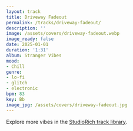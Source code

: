 ```yaml
---
layout: track
title: Driveway Fadeout
permalink: /tracks/driveway-fadeout/
description: ''
image: /assets/covers/driveway-fadeout.webp
image_ready: false
date: 2025-01-01
duration: '1:31'
album: Stranger Vibes
mood:
- Chill
genre:
- lo-fi
- glitch
- electronic
bpm: 83
key: Bb
image_jpg: /assets/covers/driveway-fadeout.jpg
---
```


Explore more vibes in the [StudioRich track library](/tracks/).
